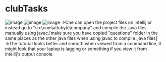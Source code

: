 # clubTasks
![image](https://user-images.githubusercontent.com/16136188/117923991-a8efc080-b312-11eb-97e6-bb02819fc3c4.png)
![image](https://user-images.githubusercontent.com/16136188/117924060-c7ee5280-b312-11eb-888a-7fef5118b117.png)
![image](https://user-images.githubusercontent.com/16136188/117924125-e2c0c700-b312-11eb-9b58-7d147ab58044.png)
=>One can open the project files on intellij or instead go to "src\com\attobyte\company" and compile the .java files manually using javac.[make sure you have copied "questions" folder in the same places as the other java files when using javac to compile .java files]
=>The tutorial looks better and smooth when viewed from a command line, it might look that your laptop is lagging or something if you view it from intellij's output console.
